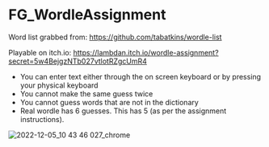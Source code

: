 # FG_WordleAssignment

Word list grabbed from: https://github.com/tabatkins/wordle-list

Playable on itch.io: https://lambdan.itch.io/wordle-assignment?secret=5w4BejgzNTb027vtlotRZgcUmR4

- You can enter text either through the on screen keyboard or by pressing your physical keyboard
- You cannot make the same guess twice
- You cannot guess words that are not in the dictionary
- Real wordle has 6 guesses. This has 5 (as per the assignment instructions).

![2022-12-05_10 43 46 027_chrome](https://user-images.githubusercontent.com/1690265/205605200-7105f573-0747-41c8-8a4d-43a179b2fa09.png)
